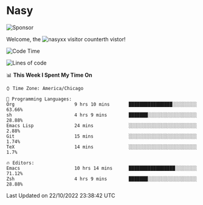 # Nasy

<!--
<p align="center">
<img height="200" src="https://github-readme-stats.vercel.app/api?username=nasyxx&count_private=true&show_icons=true&theme=dracula&include_all_commits=true"/>
<img height="200" src="https://github-readme-stats.vercel.app/api/top-langs/?username=nasyxx&theme=dracula&hide=html,jupyter+notebook&count_private=true&show_icons=true"/>
</p>

  
----------------
-->

![Sponsor](https://img.shields.io/static/v1.svg?label=Sponsor&message=%E2%9D%A4&logo=GitHub&style=flat&color=pink)
 
Welcome, the ![nasyxx visitor counter](https://count.getloli.com/get/@nasyxx?theme=rule34)th vistor!
 
<!--START_SECTION:waka-->
![Code Time](http://img.shields.io/badge/Code%20Time-2%2C737%20hrs%2051%20mins-blue)

![Lines of code](https://img.shields.io/badge/From%20Hello%20World%20I%27ve%20Written-5%20Million%20lines%20of%20code-blue)

📊 **This Week I Spent My Time On** 

```text
⌚︎ Time Zone: America/Chicago

💬 Programming Languages: 
Org                      9 hrs 10 mins       ████████████████░░░░░░░░░   63.66% 
sh                       4 hrs 9 mins        ███████░░░░░░░░░░░░░░░░░░   28.88% 
Emacs Lisp               24 mins             ░░░░░░░░░░░░░░░░░░░░░░░░░   2.88% 
Git                      15 mins             ░░░░░░░░░░░░░░░░░░░░░░░░░   1.74% 
TeX                      14 mins             ░░░░░░░░░░░░░░░░░░░░░░░░░   1.7%

🔥 Editors: 
Emacs                    10 hrs 14 mins      █████████████████░░░░░░░░   71.12% 
Zsh                      4 hrs 9 mins        ███████░░░░░░░░░░░░░░░░░░   28.88%

```


 Last Updated on 22/10/2022 23:38:42 UTC
<!--END_SECTION:waka-->

<!-- ![visitors](https://visitor-badge.laobi.icu/badge?page_id=nasyxx.nasyxx) -->
